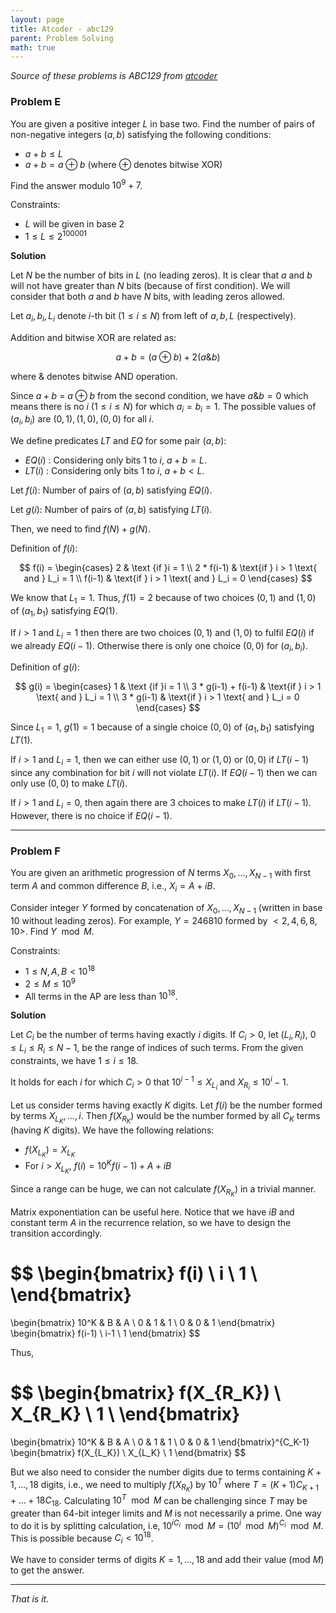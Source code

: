 ```yaml
---
layout: page
title: Atcoder - abc129
parent: Problem Solving
math: true
---
```


*Source of these problems is ABC129 from [atcoder](http://atcoder.jp)*

### Problem E

You are given a positive integer $L$ in base two. Find the number of pairs
of non-negative integers $(a, b)$ satisfying the following conditions:
- $a + b \le L$
- $a + b = a \oplus b$ (where $\oplus$ denotes bitwise XOR)

Find the answer modulo $10^9 + 7$.

Constraints:
- $L$ will be given in base 2
- $1 \le L \le 2^{100001}$

**Solution**

Let $N$ be the number of bits in $L$ (no leading zeros).
It is clear that $a$ and $b$ will not have
greater than $N$ bits (because of first condition). 
We will consider that both $a$ and $b$ have $N$ bits,
with leading zeros allowed.

Let $a_i,b_i,L_i$ denote $i$-th bit ($1 \le i \le N$) from left
of $a,b,L$ (respectively).

Addition and bitwise XOR are related as:

$$
a + b = (a \oplus b) + 2(a \& b)
$$

where $\&$ denotes bitwise AND operation.

Since $a + b$ = $a \oplus b$ from the second condition, we have $a \& b = 0$
which means there is no $i$ ($1 \le i \le N$) for which $a_i = b_i = 1$.
The possible values of $(a_i,b_i)$ are $(0,1), (1,0), (0,0)$ for all $i$.

We define predicates $LT$ and $EQ$ for some pair $(a, b)$:
- $EQ(i)$ : Considering only bits $1$ to $i$, $a + b = L$.
- $LT(i)$ : Considering only bits $1$ to $i$, $a + b < L$.

Let $f(i)$: Number of pairs of $(a, b)$ satisfying $EQ(i)$.

Let $g(i)$: Number of pairs of $(a, b)$ satisfying $LT(i)$.

Then, we need to find $f(N) + g(N)$.

Definition of $f(i)$:

$$
f(i) =
\begin{cases}
    2 & \text {if }i = 1 \\
    2 * f(i-1) & \text{if } i > 1 \text{ and } L_i = 1 \\
    f(i-1) & \text{if } i > 1 \text{ and } L_i = 0
\end{cases}
$$

We know that $L_1 = 1$. Thus, $f(1) = 2$ because of two choices $(0,1)$
and $(1,0)$ of $(a_1,b_1)$ satisfying $EQ(1)$.

If $i>1$ and $L_i = 1$ then there are two choices $(0,1)$ and $(1,0)$ to fulfil
$EQ(i)$ if we already $EQ(i-1)$. Otherwise there is only one choice $(0,0)$ for $(a_i,b_i)$.

Definition of $g(i)$:

$$
g(i) =
\begin{cases}
    1 & \text {if }i = 1 \\
    3 * g(i-1) + f(i-1) & \text{if } i > 1 \text{ and } L_i = 1 \\
    3 * g(i-1) & \text{if } i > 1 \text{ and } L_i = 0
\end{cases}
$$

Since $L_1 = 1$, $g(1) = 1$ because of a single choice $(0,0)$
of $(a_1,b_1)$ satisfying $LT(1)$.

If $i>1$ and $L_i = 1$, then we can either use $(0,1)$ or $(1,0)$ or $(0,0)$
if $LT(i-1)$ since any combination for bit $i$
will not violate $LT(i)$.
If $EQ(i-1)$ then we can only use $(0,0)$ to make $LT(i)$.

If $i>1$ and $L_i = 0$, then again there are $3$ choices to make $LT(i)$
if $LT(i-1)$. However, there is no choice if $EQ(i-1)$.

***

### Problem F

You are given an arithmetic progression of $N$ terms $X_0,\ldots,X_{N-1}$
with first term $A$ and common difference $B$, i.e., $X_i = A + iB$.

Consider integer $Y$ formed by concatenation of $X_0,\ldots,X_{N-1}$ (written 
in base 10 without leading zeros). For example, $Y = 246810$ formed by
$< 2, 4, 6, 8, 10 >$. Find $Y \mod M$.

Constraints:
- $1 \le N, A, B < 10^{18}$
- $2 \le M \le 10^9$
- All terms in the AP are less than $10^{18}$.

**Solution**

Let $C_i$ be the number of terms having exactly $i$ digits. If $C_i > 0$, 
let $(L_i,R_i)$, $0 \le L_i \le R_i \le N-1$, be the range of indices of such terms. From the given constraints, we have $1 \le i \le 18$.

It holds for each $i$ for which 
$C_i > 0$ that $10^{i-1} \le X_{L_i}$ and $X_{R_i} \le 10^i - 1$.

Let us consider terms having exactly $K$ digits.
Let $f(i)$ be the number formed by terms $X_{L_K},\ldots,i$.
Then $f(X_{R_K})$ would be the number formed by all $C_K$ terms
(having $K$ digits). We have the following relations:
- $f(X_{L_K}) = X_{L_K}$
- For $i > X_{L_K}$, $f(i) = 10^K f(i-1) + A + iB$

Since a range can be huge, we can not calculate $f(X_{R_K})$ in 
a trivial manner.

Matrix exponentiation can be useful here. Notice that we have $iB$ and constant
term $A$ in the recurrence relation, so we have to design the transition
accordingly.

$$
\begin{bmatrix}
f(i) \\
i \\
1 \\
\end{bmatrix}
=
\begin{bmatrix}
10^K & B & A \\
0 & 1 & 1 \\
0 & 0 & 1
\end{bmatrix}
\begin{bmatrix}
f(i-1) \\
i-1 \\
1
\end{bmatrix}
$$

Thus,

$$
\begin{bmatrix}
f(X_{R_K}) \\
X_{R_K} \\
1 \\
\end{bmatrix}
=
\begin{bmatrix}
10^K & B & A \\
0 & 1 & 1 \\
0 & 0 & 1
\end{bmatrix}^{C_K-1}
\begin{bmatrix}
f(X_{L_K}) \\
X_{L_K} \\
1
\end{bmatrix}
$$

But we also need to consider the number digits due to terms 
containing $K+1,\ldots,18$ digits, i.e., we need to multiply
$f(X_{R_K})$ by $10^T$ where $T = (K+1) C_{K+1} + \ldots + 18 C_{18}$.
Calculating $10^T \mod M$ can be challenging since
$T$ may be greater than 64-bit integer limits and $M$ is not necessarily a 
prime. One way to do it is by splitting calculation, i.e,
$10^{iC_i} \mod M = (10^i \mod M)^{C_i} \mod M$. This is possible because
$C_i < 10^{18}$.

We have to consider terms of digits $K = 1,\ldots,18$ and add their
value (mod $M$) to get the answer.

***

*That is it.*
